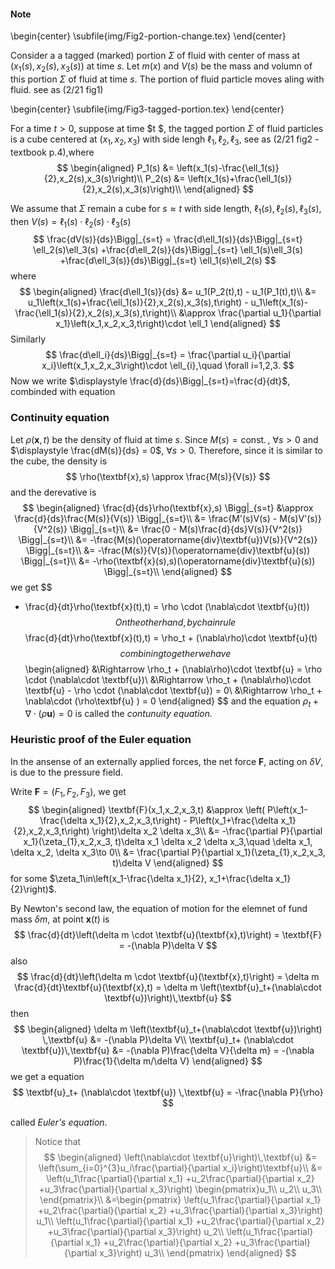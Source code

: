 #### Note

\begin{center}
\subfile{img/Fig2-portion-change.tex}
\end{center}

Consider a a tagged (marked) portion $\Sigma$ of fluid with center of mass at $(x_1(s), x_2(s), x_3(s))$ at time $s$. 
Let $m(x)$ and $V(s)$ be the mass and volumn of this portion $\Sigma$ of fluid at time $s$​.
The portion of fluid particle moves aling with fluid. see as (2/21 fig1)

\begin{center}
\subfile{img/Fig3-tagged-portion.tex}
\end{center}

For a time $t>0$, suppose at time $t $, the tagged portion $\Sigma$ of fluid particles is a cube centered at $(x_1, x_2, x_3)$ with side lengh $\ell_1,\ell_2,\ell_3$​, see as (2/21 fig2 - textbook p.4),where 
$$
\begin{aligned}
P_1(s) &= \left(x_1(s)-\frac{\ell_1(s)}{2},x_2(s),x_3(s)\right)\\
P_2(s) &= \left(x_1(s)+\frac{\ell_1(s)}{2},x_2(s),x_3(s)\right)\\
\end{aligned}
$$


We assume that $\Sigma$ remain a cube for $s\approx t$ with side length, $\ell_1(s),\ell_2(s),\ell_3(s)$, then $V(s) = \ell_1(s)\cdot\ell_2(s)\cdot\ell_3(s)$
$$
\frac{dV(s)}{ds}\Bigg|_{s=t} 
=   \frac{d\ell_1(s)}{ds}\Bigg|_{s=t} \ell_2(s)\ell_3(s) 
	+\frac{d\ell_2(s)}{ds}\Bigg|_{s=t} \ell_1(s)\ell_3(s)
	+\frac{d\ell_3(s)}{ds}\Bigg|_{s=t} \ell_1(s)\ell_2(s)
$$
where
$$
\begin{aligned}
\frac{d\ell_1(s)}{ds} 
&= u_1(P_2(t),t) - u_1(P_1(t),t)\\
&= u_1\left(x_1(s)+\frac{\ell_1(s)}{2},x_2(s),x_3(s),t\right) 
	- u_1\left(x_1(s)-\frac{\ell_1(s)}{2},x_2(s),x_3(s),t\right)\\
&\approx \frac{\partial u_1}{\partial x_1}\left(x_1,x_2,x_3,t\right)\cdot \ell_1
\end{aligned}
$$
Similarly 
$$
\frac{d\ell_i}{ds}\Bigg|_{s=t} = \frac{\partial u_i}{\partial x_i}\left(x_1,x_2,x_3\right)\cdot \ell_{i},\quad \forall i=1,2,3.
$$
Now we write $\displaystyle \frac{d}{ds}\Bigg|_{s=t}=\frac{d}{dt}$, combinded with equation

### Continuity equation

Let $\rho(\textbf{x},t)$ be the density of fluid at time $s$.
Since $M(s)=\operatorname{const.}$, $\forall s>0$ and $\displaystyle \frac{dM(s)}{ds} = 0$, $\forall s>0$.
Therefore, since it is similar to the cube, the density is
$$
\rho(\textbf{x},s) \approx \frac{M(s)}{V(s)}
$$
and the derevative is 
$$
\begin{aligned}
\frac{d}{ds}\rho(\textbf{x},s) \Bigg|_{s=t}
&\approx \frac{d}{ds}\frac{M(s)}{V(s)} \Bigg|_{s=t}\\
&= \frac{M'(s)V(s) - M(s)V'(s)}{V^2(s)} \Bigg|_{s=t}\\
&= \frac{0 - M(s)\frac{d}{ds}V(s)}{V^2(s)} \Bigg|_{s=t}\\
&=  -\frac{M(s)(\operatorname{div}\textbf{u})V(s)}{V^2(s)} \Bigg|_{s=t}\\
&=  -\frac{M(s)}{V(s)}(\operatorname{div}\textbf{u}(s)) \Bigg|_{s=t}\\
&=  -\rho(\textbf{x}(s),s)(\operatorname{div}\textbf{u}(s)) \Bigg|_{s=t}\\
\end{aligned}
$$
we get 
$$
- \frac{d}{dt}\rho(\textbf{x}(t),t) = \rho \cdot (\nabla\cdot \textbf{u}(t))
$$
On the other hand, by chain rule
$$
\frac{d}{dt}\rho(\textbf{x}(t),t) = \rho_t + (\nabla\rho)\cdot \textbf{u}(t)
$$
combining together we have
$$
\begin{aligned}
&\Rightarrow \rho_t + (\nabla\rho)\cdot \textbf{u} = \rho \cdot (\nabla\cdot \textbf{u})\\
&\Rightarrow \rho_t + (\nabla\rho)\cdot \textbf{u} - \rho \cdot (\nabla\cdot \textbf{u}) = 0\\
&\Rightarrow \rho_t + \nabla\cdot (\rho\textbf{u} ) = 0
\end{aligned}
$$
and the equation $\rho_t + \nabla\cdot (\rho\textbf{u} ) = 0$ is called the *contunuity equation.*

### Heuristic proof of the Euler equation

In the ansense of an externally applied forces, the net force $\textbf{F}$, acting on $\delta V$, is due to the pressure field.

Write $\textbf{F}=(F_1,F_2,F_3)$, we get
$$
\begin{aligned}
\textbf{F}(x_1,x_2,x_3,t) 
&\approx \left(
	P\left(x_1-\frac{\delta x_1}{2},x_2,x_3,t\right)
	- P\left(x_1+\frac{\delta x_1}{2},x_2,x_3,t\right)
	\right)\delta x_2 \delta x_3\\
&= -\frac{\partial P}{\partial x_1}(\zeta_{1},x_2,x_3, t)\delta x_1 \delta x_2 \delta x_3,\quad \delta x_1, \delta x_2, \delta x_3\to 0\\
&= \frac{\partial P}{\partial x_1}(\zeta_{1},x_2,x_3, t)\delta V
\end{aligned}
$$
for some $\zeta_1\in\left(x_1-\frac{\delta x_1}{2}, x_1+\frac{\delta x_1}{2}\right)$.

By Newton's second law, the equation of motion for the elemnet of fund mass $\delta m$, at point $\textbf{x}(t)$ is 
$$
\frac{d}{dt}\left(\delta m \cdot \textbf{u}(\textbf{x},t)\right) = \textbf{F} = -(\nabla P)\delta V
$$
also
$$
\frac{d}{dt}\left(\delta m \cdot \textbf{u}(\textbf{x},t)\right) = \delta m \frac{d}{dt}\textbf{u}(\textbf{x},t) = \delta m \left(\textbf{u}_t+(\nabla\cdot \textbf{u})\right)\,\textbf{u}
$$
then
$$
\begin{aligned}
\delta m \left(\textbf{u}_t+(\nabla\cdot \textbf{u})\right) \,\textbf{u}
&= 
-(\nabla P)\delta V\\
\textbf{u}_t+ (\nabla\cdot \textbf{u})\,\textbf{u} &= -(\nabla P)\frac{\delta V}{\delta m} = -(\nabla P)\frac{1}{\delta m/\delta V}
\end{aligned}
$$
we get a equation
$$
\textbf{u}_t+ (\nabla\cdot \textbf{u}) \,\textbf{u} = -\frac{\nabla P}{\rho}
$$

called *Euler's equation*.

> Notice that
> $$
> \begin{aligned}
> \left(\nabla\cdot \textbf{u}\right)\,\textbf{u}
> &= \left(\sum_{i=0}^{3}u_i\frac{\partial}{\partial x_i}\right)\textbf{u}\\
> &= \left(u_1\frac{\partial}{\partial x_1}
> 	+u_2\frac{\partial}{\partial x_2}
> 	+u_3\frac{\partial}{\partial x_3}\right) 
> 	\begin{pmatrix}u_1\\ u_2\\ u_3\\ 
> \end{pmatrix}\\
> &=\begin{pmatrix}
> \left(u_1\frac{\partial}{\partial x_1}
> 	+u_2\frac{\partial}{\partial x_2}
> 	+u_3\frac{\partial}{\partial x_3}\right) u_1\\ 
> \left(u_1\frac{\partial}{\partial x_1}
> 	+u_2\frac{\partial}{\partial x_2}
> 	+u_3\frac{\partial}{\partial x_3}\right) u_2\\ 
> \left(u_1\frac{\partial}{\partial x_1}
> 	+u_2\frac{\partial}{\partial x_2}
> 	+u_3\frac{\partial}{\partial x_3}\right) u_3\\ 
> \end{pmatrix}
> \end{aligned}
> $$